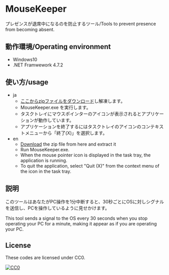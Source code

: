 # MouseKeeper

プレゼンスが退席中になるのを防止するツール/Tools to prevent presence from becoming absent.

## 動作環境/Operating environment

* Windows10
* .NET Framwework 4.7.2

## 使い方/usage

* ja
  * [ここからzipファイルをダウンロード](https://github.com/Taka414/MouseKeeper/releases/download/1.0.0/MouseKeeper.zip)し解凍します。
  * MouseKeeper.exe を実行します。
  * タスクトレイにマウスポインターのアイコンが表示されるとアプリケーションが動作しています。
  * アプリケーションを終了するにはタスクトレイのアイコンのコンテキストメニューから「終了(X)」を選択します。
* en
  * [Download](https://github.com/Taka414/MouseKeeper/releases/download/1.0.0/MouseKeeper.zip) the zip file from here and extract it
  * Run MouseKeeper.exe.
  * When the mouse pointer icon is displayed in the task tray, the application is running.
  * To quit the application, select "Quit (X)" from the context menu of the icon in the task tray.

## 説明

このツールはあなたがPC操作を1分中断すると、30秒ごとにOSに対しシグナルを送信し、PCを操作しているように見せかけます。

This tool sends a signal to the OS every 30 seconds when you stop operating your PC for a minute, making it appear as if you are operating your PC.

## License

These codes are licensed under CC0.

[![CC0](http://i.creativecommons.org/p/zero/1.0/88x31.png "CC0")](http://creativecommons.org/publicdomain/zero/1.0/deed.ja)
